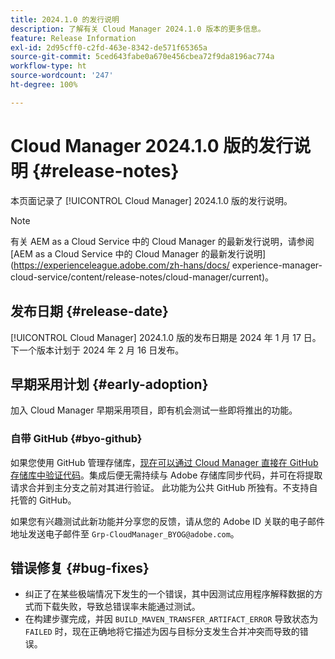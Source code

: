```yaml
---
title: 2024.1.0 的发行说明
description: 了解有关 Cloud Manager 2024.1.0 版本的更多信息。
feature: Release Information
exl-id: 2d95cff0-c2fd-463e-8342-de571f65365a
source-git-commit: 5ced643fabe0a670e456cbea72f9da8196ac774a
workflow-type: ht
source-wordcount: '247'
ht-degree: 100%

---
```


# Cloud Manager 2024.1.0 版的发行说明 {#release-notes}

本页面记录了 [!UICONTROL Cloud Manager] 2024.1.0 版的发行说明。

>[!NOTE]
>
>有关 AEM as a Cloud Service 中的 Cloud Manager 的最新发行说明，请参阅 [AEM as a Cloud Service 中的 Cloud Manager 的最新发行说明](https://experienceleague.adobe.com/zh-hans/docs/ experience-manager-cloud-service/content/release-notes/cloud-manager/current)。

## 发布日期 {#release-date}

[!UICONTROL Cloud Manager] 2024.1.0 版的发布日期是 2024 年 1 月 17 日。下一个版本计划于 2024 年 2 月 16 日发布。

## 早期采用计划 {#early-adoption}

加入 Cloud Manager 早期采用项目，即有机会测试一些即将推出的功能。

### 自带 GitHub {#byo-github}

如果您使用 GitHub 管理存储库，[现在可以通过 Cloud Manager 直接在 GitHub 存储库中验证代码](/help/managing-code/private-repositories.md)。集成后便无需持续与 Adobe 存储库同步代码，并可在将提取请求合并到主分支之前对其进行验证。 此功能为公共 GitHub 所独有。不支持自托管的 GitHub。

如果您有兴趣测试此新功能并分享您的反馈，请从您的 Adobe ID 关联的电子邮件地址发送电子邮件至 `Grp-CloudManager_BYOG@adobe.com`。

## 错误修复 {#bug-fixes}

* 纠正了在某些极端情况下发生的一个错误，其中因测试应用程序解释数据的方式而下载失败，导致总错误率未能通过测试。
* 在构建步骤完成，并因 `BUILD_MAVEN_TRANSFER_ARTIFACT_ERROR` 导致状态为 `FAILED` 时，现在正确地将它描述为因与目标分支发生合并冲突而导致的错误。
